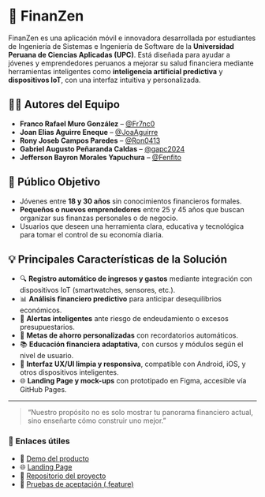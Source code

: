 # 📱 FinanZen

FinanZen es una aplicación móvil e innovadora desarrollada por estudiantes de Ingeniería de Sistemas e Ingeniería de Software de la **Universidad Peruana de Ciencias Aplicadas (UPC)**. Está diseñada para ayudar a jóvenes y emprendedores peruanos a mejorar su salud financiera mediante herramientas inteligentes como **inteligencia artificial predictiva** y **dispositivos IoT**, con una interfaz intuitiva y personalizada.

## 👨‍💻 Autores del Equipo

- **Franco Rafael Muro González** – [@Fr7nc0](https://github.com/Fr7nc0)
- **Joan Elias Aguirre Eneque** – [@JoaAguirre](https://github.com/JoaAguirre)
- **Rony Joseb Campos Paredes** – [@Ron0413](https://github.com/Ron0413)
- **Gabriel Augusto Peñaranda Caldas** – [@gapc2024](https://github.com/gapc2024)
- **Jefferson Bayron Morales Yapuchura** – [@Fenfito](https://github.com/Fenfito)

## 🎯 Público Objetivo

- Jóvenes entre **18 y 30 años** sin conocimientos financieros formales.
- **Pequeños o nuevos emprendedores** entre 25 y 45 años que buscan organizar sus finanzas personales o de negocio.
- Usuarios que deseen una herramienta clara, educativa y tecnológica para tomar el control de su economía diaria.

## 💡 Principales Características de la Solución

- 🔍 **Registro automático de ingresos y gastos** mediante integración con dispositivos IoT (smartwatches, sensores, etc.).
- 📊 **Análisis financiero predictivo** para anticipar desequilibrios económicos.
- 📌 **Alertas inteligentes** ante riesgo de endeudamiento o excesos presupuestarios.
- 🎯 **Metas de ahorro personalizadas** con recordatorios automáticos.
- 📚 **Educación financiera adaptativa**, con cursos y módulos según el nivel de usuario.
- 📱 **Interfaz UX/UI limpia y responsiva**, compatible con Android, iOS, y otros dispositivos inteligentes.
- 🌐 **Landing Page y mock-ups** con prototipado en Figma, accesible vía GitHub Pages.

---

> “Nuestro propósito no es solo mostrar tu panorama financiero actual, sino enseñarte cómo construir uno mejor.”

### 📌 Enlaces útiles

- 🎥 [Demo del producto](https://drive.google.com/drive/folders/1npiCUul6GN-gIZJMyXt88h7kDYToYmXS?usp=sharing)
- 🌐 [Landing Page](https://fr7nc0.github.io/FinanZen.github.io/Index.html)
- 🔧 [Repositorio del proyecto](https://github.com/Fr7nc0/FinanZen.github.io)
- 🧪 [Pruebas de aceptación (.feature)](https://github.com/Fr7nc0/acceptance-tests)

